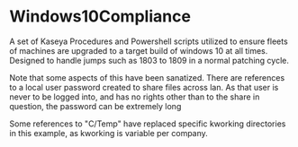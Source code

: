# Windows10Compliance
A set of Kaseya Procedures and Powershell scripts utilized to ensure fleets of machines are upgraded to a target build of windows 10 at all times. Designed to handle jumps such as 1803 to 1809 in a normal patching cycle. 

Note that some aspects of this have been sanatized. There are references to a local user password created to share files across lan. As that user is never to be logged into, and has no rights other than to the share in question, the password can be extremely long

Some references to "C/Temp" have replaced specific kworking directories in this example, as kworking is variable per company.

